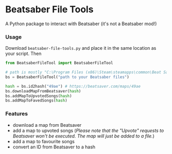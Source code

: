 # Beatsaber File Tools
A Python package to interact with Beatsaber (it's not a Beatsaber mod!)

### Usage
Download `beatsaber-file-tools.py` and place it in the same location as your script. Then
```python
from BeatsaberFileTool import BeatsaberFileTool

# path is mostly "C:\Program Files (x86)\Steam\steamapps\common\Beat Saber"
bs = BeatsaberFileTool("path to your Beatsaber files")

hash = bs.id2hash("49ae") # https://beatsaver.com/maps/49ae
bs.downloadMapFromBeatsaver(hash)
bs.addMapToUpvotedSongs(hash)
bs.addMapToFavedSongs(hash)
```

### Features
- download a map from Beatsaver
- add a map to upvoted songs (_Please note that the "Upvote" requests to Beatsaver won't be executed. The map will just be added to a file._)
- add a map to favourite songs
- convert an ID from Beatsaver to a hash